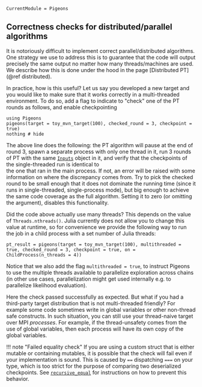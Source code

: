 ```@meta
CurrentModule = Pigeons
```

## Correctness checks for distributed/parallel algorithms

It is notoriously difficult to implement correct parallel/distributed algorithms. 
One strategy we use to address this is to guarantee that the code will output 
precisely the same output no matter how many threads/machines are used. 
We describe how this is done under the hood in the page [Distributed PT](@ref distributed). 

In practice, how is this useful? Let us say you developed a new target and you would like
to make sure that it works correctly in a multi-threaded environment. To do so, add a flag to indicate to "check" one of the PT rounds as follows, and 
enable checkpointing

```@example example
using Pigeons
pigeons(target = toy_mvn_target(100), checked_round = 3, checkpoint = true)
nothing # hide
```

The above line does the following: the PT algorithm will pause at the end of round 3, spawn 
a separate process with only one thread in it, run 3 rounds of PT with the same 
[`Inputs`](@ref) object in it, and verify that the checkpoints of the single-threaded run 
is identical to  
the one that ran in the main process. If not, an error will be raised with some 
information on where the discrepancy comes from. 
Try to pick the checked round to be small enough that it does not dominate the running time 
(since it runs in single-threaded, single-process mode), but big enough to achieve 
the same code coverage as the full algorithm. Setting it to zero (or omitting the argument), 
disables this functionality.

Did the code above actually use many threads? This depends on the value of
`Threads.nthreads()`. Julia currently does not allow you to change this value at 
runtime, so for convenience we provide the following way to run the job in a 
child process with a set number of Julia threads:

```@example example
pt_result = pigeons(target = toy_mvn_target(100), multithreaded = true, checked_round = 3, checkpoint = true, on = ChildProcess(n_threads = 4))
```

Notice that we also add the flag `multithreaded = true`, to instruct Pigeons to use 
the multiple threads available to parallelize exploration across chains (in other use cases, 
parallelization might get used internally e.g. to parallelize likelihood evaluation).

Here the check passed successfully as expected. But what 
if you had a third-party target distribution that is not multi-threaded friendly? 
For example some code sometimes write in global variables or 
other non-thread safe constructs. In such situation, you can still use your thread-naive 
target over MPI *processes*. 
For example, if the thread-unsafety comes from the use of global variables, then each 
process will have its own copy of the global variables. 

!!! note "Failed equality check"
    If you are using a custom struct that is either mutable or containing 
    mutables, it
    is possible that the check will fail even if your implementation is sound.
    This is caused by `==` dispatching `===` on your type, which is too strict
    for the purpose of comparing two deserialized checkpoints. See
    [`recursive_equal`](@ref) for instructions on how to prevent this behavior.
